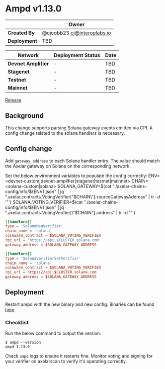 # Ampd v1.13.0

|                | **Owner**                         |
| -------------- | --------------------------------- |
| **Created By** | @cjcobb23 <cj@interoplabs.io>     |
| **Deployment** | TBD                               |

| **Network**          | **Deployment Status** | **Date** |
| -------------------- | --------------------- | -------- |
| **Devnet Amplifier** | -                     | TBD      |
| **Stagenet**         | -                     | TBD      |
| **Testnet**          | -                     | TBD      |
| **Mainnet**          | -                     | TBD      |

[Release](https://github.com/axelarnetwork/axelar-amplifier/releases/tag/ampd-v1.13.0)

## Background

This change supports parsing Solana gateway events emitted via CPI. A config change related to the solana handlers is necessary.

## Config change


Add `gateway_address` to each Solana handler entry. The value should match the Axelar gateway
on Solana on the corresponding network.

Set the below environment variables to populate the config correctly:
ENV=<devnet-custom|devnet-amplifier|stagenet|testnet|mainnet>
CHAIN=<solana-custom|solana>
SOLANA_GATEWAY=$(cat "./axelar-chains-config/info/${ENV}.json" | jq ".axelar.contracts.VotingVerifier[\"$CHAIN\"].sourceGatewayAddress" | tr -d '"')
SOLANA_VOTING_VERIFIER=$(cat "./axelar-chains-config/info/${ENV}.json" | jq ".axelar.contracts.VotingVerifier[\"$CHAIN\"].address" | tr -d '"')

```toml
[[handlers]]
type = 'SolanaMsgVerifier'
chain_name = 'solana'
cosmwasm_contract = $SOLANA_VOTING_VERIFIER
rpc_url = 'https://api.$CLUSTER.solana.com'
gateway_address = $SOLANA_GATEWAY_ADDRESS

[[handlers]]
type = 'SolanaVerifierSetVerifier'
chain_name = 'solana'
cosmwasm_contract = $SOLANA_VOTING_VERIFIER
rpc_url = https://api.$CLUSTER.solana.com 
gateway_address = $SOLANA_GATEWAY_ADDRESS

```

## Deployment

Restart ampd with the new binary and new config. Binaries can be found [here](https://github.com/axelarnetwork/axelar-amplifier/releases/tag/ampd-v1.13.0)

### Checklist

Run the below command to output the version:

```
$ ampd --version
ampd 1.13.0
```

Check `ampd` logs to ensure it restarts fine. Monitor voting and signing for your verifier on axelarscan to verify it's operating correctly.
